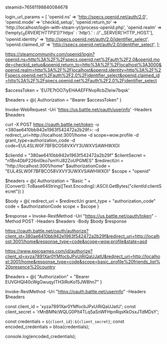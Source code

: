 steamid=76561198840084678

login_url_params = [
'openid.ns' => 'http://specs.openid.net/auth/2.0',
'openid.mode' => 'checkid_setup',
'openid.return_to' => 'http://localhost/login-with-steam-yt/process-openId.php',
'openid.realm' => (!empty($_SERVER['HTTPS']) ? 'https' : 'http').'://'.$\_SERVER['HTTP_HOST'],
'openid.identity' => 'http://specs.openid.net/auth/2.0/identifier_select',
'openid.claimed_id' => 'http://specs.openid.net/auth/2.0/identifier_select',
];

https://steamcommunity.com/openid/login?openid.ns=http%3A%2F%2Fspecs.openid.net%2Fauth%2F2.0&openid.mode=checkid_setup&openid.return_to=http%3A%2F%2Flocalhost%3A3000&openid.realm=http%3A%2F%2Flocalhost&openid.identity=http%3A%2F%2Fspecs.openid.net%2Fauth%2F2.0%2Fidentifier_select&openid.claimed_id=http%3A%2F%2Fspecs.openid.net%2Fauth%2F2.0%2Fidentifier_select

$accessToken = 'EU7E7tOO7iyEHAAEFFNvpRcbZIeiw7bqsk'

$headers = @{
Authorization = "Bearer $accessToken"
}

Invoke-WebRequest -Uri 'https://us.battle.net/oauth/userinfo' -Headers $headers

curl -X POST https://oauth.battle.net/token
-u <380ae6410bb942e1963f542472a2b29f>:<n1Bn4DbP226nl0ko7smYrJ82ZoUPGMES>
-d redirect_uri=http://localhost:3001/home
-d scope=wow.profile
-d grant_type=authorization_code
-d code=EUL4SLW0F7BFBCO58VXVY3UWXVSAWHWXOI

$clientId = "380ae6410bb942e1963f542472a2b29f"
$clientSecret = "n1Bn4DbP226nl0ko7smYrJ82ZoUPGMES"
$redirectUri = "http://localhost:3001/home"
$authorizationCode = "EUL4SLW0F7BFBCO58VXVY3UWXVSAWHWXOI"
$scope = "openid"

$headers = @{
    Authorization = "Basic " + [Convert]::ToBase64String([Text.Encoding]::ASCII.GetBytes("$clientId:$clientSecret"))
}

$body = @{
redirect_uri = $redirectUri
grant_type = "authorization_code"
code = $authorizationCode
scope = $scope
}

$response = Invoke-RestMethod -Uri "https://us.battle.net/oauth/token" -Method POST -Headers $headers -Body $body
$response

https://oauth.battle.net/oauth/authorize?client_id=380ae6410bb942e1963f542472a2b29f&redirect_uri=http://localhost:3001/home&response_type=code&scope=wow.profile&state=asd

https://www.epicgames.com/id/authorize?client_id=xyza7891Xar0YMfocbJPxUiRiQaUJatU&redirect_uri=http://localhost:3001/home&response_type=code&scope=basic_profile%20friends_list%20presence%20country

$headers = @{
"Authorization" = "Bearer EUVGHQI40cWgGwuqyITH3iRoKo15JW8hn7"
}

Invoke-RestMethod -Uri "https://oauth.battle.net/userinfo" -Headers $headers

const client_id = 'xyza7891Xar0YMfocbJPxUiRiQaUJatU';
const client_secret = 'rMnBMNcWQLG0Plt4TLq5aSnWFHpnRqsKkOsxJTdMDsY';

const credentials = `${client_id}:${client_secret}`;
const encoded_credentials = btoa(credentials);

console.log(encoded_credentials);
